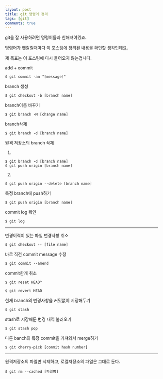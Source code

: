 ```yaml
---
layout: post
title: git 명령어 정리
tags: [git]
comments: true
---
```


git을 잘 사용하려면 명령어들과 친해져야겠죠.

명령어가 헷갈릴때마다 이 포스팅에 정리된 내용을 확인할 생각인데요.

제 목표는 이 포스팅에 다시 들어오지 않는겁니다.



add + commit

```
$ git commit -am "[message]"
```



branch 생성

```
$ git checkout -b [branch name]
```



branch이름 바꾸기

```
$ git branch -M [change name]
```



branch삭제

```
$ git branch -d [branch name]
```



원격 저장소의 branch 삭제

1.

```
$ git branch -d [branch name]
$ git push origin [branch name]
```

2.

```
$ git push origin --delete [branch name]
```



특정 branch에 push하기

```
$ git push origin [branch name]
```



commit log 확인

```
$ git log
```



<hr>

변경이력이 있는 파일 변경사항 취소

```
$ git checkout -- [file name]
```



바로 직전 commit message 수정

```
$ git commit --amend
```



commit한개 취소

```
$ git reset HEAD^

$ git revert HEAD
```



현재 branch의 변경사항을 커밋없이 저장해두기

```
$ git stash
```



stash로 저장해둔 변경 내역 불러오기

```
$ git stash pop
```



다른 banch의 특정 commit을 가져와서 merge하기

```
$ git cherry-pick [commit hash number]
```

<hr>

원격저장소의 파일만 삭제하고, 로컬저장소의 파일은 그대로 둔다.

```
$ git rm --cached [파일명]
```

